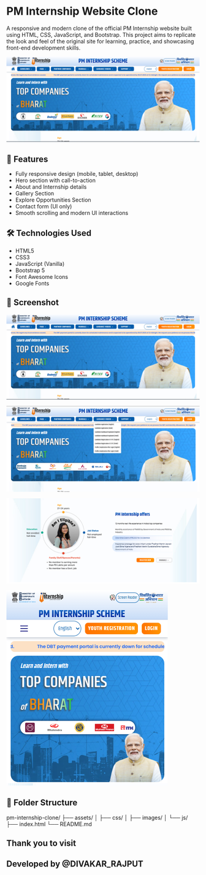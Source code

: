 # PM Internship Website Clone

A responsive and modern clone of the official PM Internship website built using HTML, CSS, JavaScript, and Bootstrap. This project aims to replicate the look and feel of the original site for learning, practice, and showcasing front-end development skills.

![PM Internship Clone Preview](./ss/screenshot.png)

## 🚀 Features

- Fully responsive design (mobile, tablet, desktop)
- Hero section with call-to-action
- About and Internship details
- Gallery Section
- Explore Opportunities Section
- Contact form (UI only)
- Smooth scrolling and modern UI interactions

## 🛠 Technologies Used

- HTML5
- CSS3
- JavaScript (Vanilla)
- Bootstrap 5
- Font Awesome Icons
- Google Fonts

## 📸 Screenshot

![Project Screenshot](./ss/screenshot.png)

![Project Screenshot](./ss/screenshot1.png)

![Project Screenshot](./ss/screenshot2.png)

![Project Screenshot](./ss/screenshot3.png)

## 📂 Folder Structure
pm-internship-clone/
├── assets/
│ ├── css/
│ ├── images/
│ └── js/
├── index.html
└── README.md

## Thank you to visit 
## Developed by @DIVAKAR_RAJPUT 
